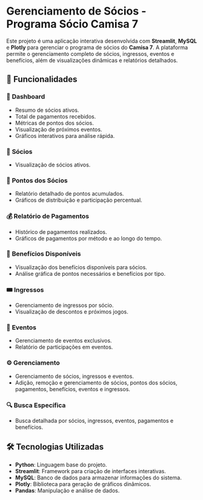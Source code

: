 # Gerenciamento de Sócios - Programa Sócio Camisa 7

Este projeto é uma aplicação interativa desenvolvida com **Streamlit**, **MySQL** e **Plotly** para gerenciar o programa de sócios do **Camisa 7**. A plataforma permite o gerenciamento completo de sócios, ingressos, eventos e benefícios, além de visualizações dinâmicas e relatórios detalhados.

## 🚀 Funcionalidades

### 🔢 **Dashboard**
- Resumo de sócios ativos.
- Total de pagamentos recebidos.
- Métricas de pontos dos sócios.
- Visualização de próximos eventos.
- Gráficos interativos para análise rápida.

### 👥 **Sócios**
- Visualização de sócios ativos.

### 🏅 **Pontos dos Sócios**
- Relatório detalhado de pontos acumulados.
- Gráficos de distribuição e participação percentual.

### 💰 **Relatório de Pagamentos**
- Histórico de pagamentos realizados.
- Gráficos de pagamentos por método e ao longo do tempo.

### 🎁 **Benefícios Disponíveis**
- Visualização dos benefícios disponíveis para sócios.
- Análise gráfica de pontos necessários e benefícios por tipo.

### 🎟️ **Ingressos**
- Gerenciamento de ingressos por sócio.
- Visualização de descontos e próximos jogos.

### 📅 **Eventos**
- Gerenciamento de eventos exclusivos.
- Relatório de participações em eventos.

### ⚙️ **Gerenciamento**
- Gerenciamento de sócios, ingressos e eventos.
- Adição, remoção e gerenciamento de sócios, pontos dos sócios, pagamentos, benefícios, eventos e ingressos.

### 🔍 **Busca Específica**
- Busca detalhada por sócios, ingressos, eventos, pagamentos e benefícios.

## 🛠️ Tecnologias Utilizadas

- **Python**: Linguagem base do projeto.
- **Streamlit**: Framework para criação de interfaces interativas.
- **MySQL**: Banco de dados para armazenar informações do sistema.
- **Plotly**: Biblioteca para geração de gráficos dinâmicos.
- **Pandas**: Manipulação e análise de dados.


